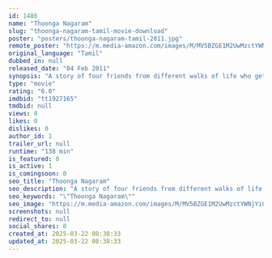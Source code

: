 ```yaml
---
id: 1486
name: "Thoonga Nagaram"
slug: "thoonga-nagaram-tamil-movie-download"
poster: "posters/thoonga-nagaram-tamil-2011.jpg"
remote_poster: "https://m.media-amazon.com/images/M/MV5BZGE1M2UwMzctYWNjYi00MDhlLWJjMWMtOGMyM2U4MzEyMzY5XkEyXkFqcGdeQXVyMTEzNzg0Mjkx._V1_SX300.jpg"
original_language: "Tamil"
dubbed_in: null
released_date: "04 Feb 2011"
synopsis: "A story of four friends from different walks of life who get together in an unusual venue in the most unexpected manner."
type: "movie"
rating: "6.0"
imdbid: "tt1927165"
tmdbid: null
views: 0
likes: 0
dislikes: 0
author_id: 1
trailer_url: null
runtime: "138 min"
is_featured: 0
is_active: 1
is_comingsoon: 0
seo_title: "Thoonga Nagaram"
seo_description: "A story of four friends from different walks of life who get together in an unusual venue in the most unexpected manner."
seo_keywords: "\"Thoonga Nagaram\""
seo_image: "https://m.media-amazon.com/images/M/MV5BZGE1M2UwMzctYWNjYi00MDhlLWJjMWMtOGMyM2U4MzEyMzY5XkEyXkFqcGdeQXVyMTEzNzg0Mjkx._V1_SX300.jpg"
screenshots: null
redirect_to: null
social_shares: 0
created_at: 2025-03-22 08:38:33
updated_at: 2025-03-22 08:38:33
---
```


